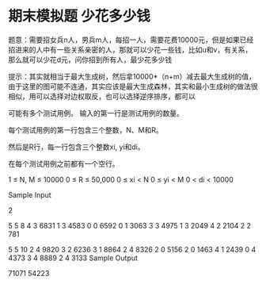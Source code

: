 # 期末模拟题 少花多少钱

题意：需要招女兵n人，男兵m人，每招一人，需要花费10000元，但是如果已经招进来的人中有一些关系亲密的人，那就可以少花一些钱，比如u和v，有关系，那么就可以少花d元，问你招到所有人，最少花多少钱

提示：其实就相当于最大生成树，然后拿10000*（n+m）减去最大生成树的值，由于这里的图可能不连通，其实应该是最大生成森林，其实和最小生成树的做法很相似，用可以选择对边权取反，也可以选择逆序排序，都可以

可能有多个测试用例。
输入的第一行是测试用例的数量。

每个测试用例的第一行包含三个整数，N、M和R。

然后是R行，每一行包含三个整数xi, yi和di。

在每个测试用例之前都有一个空行。

1 ≤ N, M ≤ 10000
0 ≤ R ≤ 50,000
0 ≤ xi < N
0 ≤ yi < M
0 < di < 10000

Sample Input

2

5 5 8
4 3 6831
1 3 4583
0 0 6592
0 1 3063
3 3 4975
1 3 2049
4 2 2104
2 2 781

5 5 10
2 4 9820
3 2 6236
3 1 8864
2 4 8326
2 0 5156
2 0 1463
4 1 2439
0 4 4373
3 4 8889
2 4 3133
Sample Output

71071
54223